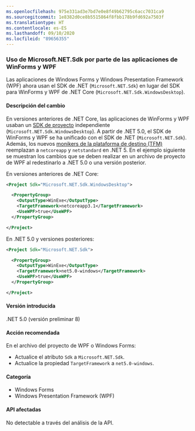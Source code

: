 ```yaml
---
ms.openlocfilehash: 975e331ad3e7bd7e0e8f49b62795c6acc7031ca9
ms.sourcegitcommit: 1e8382d0ce8b5515864f8fbb178b9fd692a7503f
ms.translationtype: HT
ms.contentlocale: es-ES
ms.lasthandoff: 09/10/2020
ms.locfileid: "89656355"
---
```

### <a name="winforms-and-wpf-apps-use-microsoftnetsdk"></a>Uso de Microsoft.NET.Sdk por parte de las aplicaciones de WinForms y WPF

Las aplicaciones de Windows Forms y Windows Presentation Framework (WPF) ahora usan el SDK de .NET (`Microsoft.NET.Sdk`) en lugar del SDK para WinForms y WPF de .NET Core (`Microsoft.NET.Sdk.WindowsDesktop`).

#### <a name="change-description"></a>Descripción del cambio

En versiones anteriores de .NET Core, las aplicaciones de WinForms y WPF usaban un [SDK de proyecto](../../../../docs/core/project-sdk/overview.md) independiente (`Microsoft.NET.Sdk.WindowsDesktop`). A partir de .NET 5.0, el SDK de WinForms y WPF se ha unificado con el SDK de .NET (`Microsoft.NET.Sdk`). Además, los nuevos [monikers de la plataforma de destino (TFM)](../../../../docs/standard/frameworks.md) reemplazan a `netcoreapp` y `netstandard` en .NET 5. En el ejemplo siguiente se muestran los cambios que se deben realizar en un archivo de proyecto de WPF al redestinarlo a .NET 5.0 o una versión posterior.

En versiones anteriores de .NET Core:

```xml
<Project Sdk="Microsoft.NET.Sdk.WindowsDesktop">

  <PropertyGroup>
    <OutputType>WinExe</OutputType>
    <TargetFramework>netcoreapp3.1</TargetFramework>
    <UseWPF>true</UseWPF>
  </PropertyGroup>

</Project>
```

En .NET 5.0 y versiones posteriores:

```xml
<Project Sdk="Microsoft.NET.Sdk">

  <PropertyGroup>
    <OutputType>WinExe</OutputType>
    <TargetFramework>net5.0-windows</TargetFramework>
    <UseWPF>true</UseWPF>
  </PropertyGroup>

</Project>
```

#### <a name="version-introduced"></a>Versión introducida

.NET 5.0 (versión preliminar 8)

#### <a name="recommended-action"></a>Acción recomendada

En el archivo del proyecto de WPF o Windows Forms:

- Actualice el atributo `Sdk` a `Microsoft.NET.Sdk`.
- Actualice la propiedad `TargetFramework` a `net5.0-windows`.

#### <a name="category"></a>Categoría

- Windows Forms
- Windows Presentation Framework (WPF)

#### <a name="affected-apis"></a>API afectadas

No detectable a través del análisis de la API.

<!-- 

#### Affected APIs

Not detectable via API analysis.

-->
